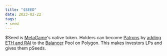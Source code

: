 ```yaml
---
title: "$SEED"
date: 2023-02-22
tags:
- seed
---
```


$Seed is [MetaGame](/notes/MetaGame.md)'s native token. Holders can become [Patrons](https://metagame.wtf/join/patron) by [adding ETH and RAI](https://metagame.wtf/play/paths/patrons-path) to the [Balancer](/notes/Balancer.md) Pool on Polygon. This makes investors LPs and gives them pSeeds. 
